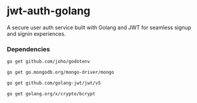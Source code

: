 # jwt-auth-golang
A secure user auth service built with Golang and JWT for seamless signup and signin experiences.



### Dependencies

```bash
go get github.com/joho/godotenv
```
```bash
go get go.mongodb.org/mongo-driver/mongo
```

```bash
go get github.com/golang-jwt/jwt/v5
```

```bash
go get golang.org/x/crypto/bcrypt
```